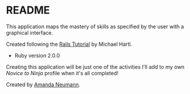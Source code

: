 # README

This application maps the mastery of skills as specified by the user with a graphical interface.

Created following the [Rails Tutorial](http://www.ruby.railstutorial.org) by Michael Hartl.

* Ruby version 2.0.0

Creating this application will be just one of the activities I'll add to my own *Novice to Ninja* profile when it's all completed!

Created by [Amanda Neumann](mailto:amandaneumann@me.com).